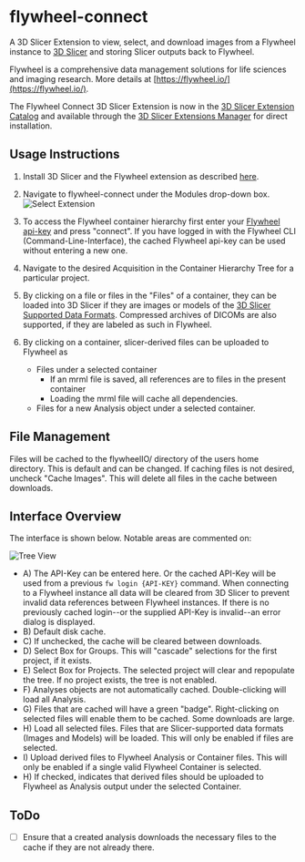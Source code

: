 # flywheel-connect

A 3D Slicer Extension to view, select, and download images from a Flywheel instance to 
[3D Slicer](https://www.slicer.org/) and storing Slicer outputs back to Flywheel.

Flywheel is a comprehensive data management solutions for life sciences and imaging research.
More details at [https://flywheel.io/](https://flywheel.io/).

The Flywheel Connect 3D Slicer Extension is now in the [3D Slicer Extension Catalog](https://extensions.slicer.org/view/flywheel_connect/30117/linux) and available through the [3D Slicer Extensions Manager](https://slicer.readthedocs.io/en/latest/user_guide/extensions_manager.html) for direct installation.

## Usage Instructions

1. Install 3D Slicer and the Flywheel extension as described [here](INSTALLATION.md).
2. Navigate to flywheel-connect under the Modules drop-down box.
    ![Select Extension](./Images/SelectExtension.png)
3. To access the Flywheel container hierarchy first enter your [Flywheel api-key](https://docs.flywheel.io/hc/en-us/articles/360015135654-User-Profile) and press "connect". If you have logged in with the Flywheel CLI (Command-Line-Interface), the cached Flywheel api-key can be used without entering a new one.
4. Navigate to the desired Acquisition in the Container Hierarchy Tree for a particular project.
5. By clicking on a file or files in the "Files" of a container, they can be loaded into 3D Slicer if they are images or models of the [3D Slicer Supported Data Formats](https://www.slicer.org/wiki/Documentation/4.8/SlicerApplication/SupportedDataFormat).  Compressed archives of DICOMs are also supported, if they are labeled as such in Flywheel.
6. By clicking on a container, slicer-derived files can be uploaded to Flywheel as

    * Files under a selected container
      * If an mrml file is saved, all references are to files in the present container
      * Loading the mrml file will cache all dependencies.
    * Files for a new Analysis object under a selected container.



## File Management
Files will be cached to the flywheelIO/ directory of the users home directory.  This is default and can be changed. If caching files is not desired, uncheck "Cache Images".  This will delete all files in the cache between downloads.

## Interface Overview
The interface is shown below. Notable areas are commented on:

![Tree View](./Images/TreeD_Slicer.png)

* A) The API-Key can be entered here. Or the cached API-Key will be used from a previous `fw login {API-KEY}` command. When connecting to a Flywheel instance all data will be cleared from 3D Slicer to prevent invalid data references between Flywheel instances. If there is no previously cached login--or the supplied API-Key is invalid--an error dialog is displayed.
* B) Default disk cache.
* C) If unchecked, the cache will be cleared between downloads.
* D) Select Box for Groups. This will "cascade" selections for the first project, if it exists.
* E) Select Box for Projects. The selected project will clear and repopulate the tree. If no project exists, the tree is not enabled.
* F) Analyses objects are not automatically cached. Double-clicking will load all Analysis.
* G) Files that are cached will have a green "badge". Right-clicking on selected files will enable them to be cached. Some downloads are large.
* H) Load all selected files. Files that are Slicer-supported data formats (Images and Models) will be loaded. This will only be enabled if files are selected.
* I) Upload derived files to Flywheel Analysis or Container files. This will only be enabled if a single valid Flywheel Container is selected.
* H) If checked, indicates that derived files should be uploaded to Flywheel as Analysis output under the selected Container.

## ToDo
- [ ] Ensure that a created analysis downloads the necessary files to the cache if they are not already there.
